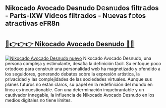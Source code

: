 ## Nikocado Avocado Desnudo D𝚎sn𝚞dos filtr𝚊dos - Parts-lXW Vid𝚎os filtr𝚊dos - N𝚞evas f𝚘tos atr𝚊ctivas eFR8n

# <h2><a href="http://mb0jb6r.tromn.icu/?c=Nikocado+Avocado+Desnudo">🔗👉👉👉 Nikocado Avocado Desnudo 🔗🔗</a></h2>

[![Nikocado Avocado Desnudo nuevo](https://i.imgur.com/pEAQMta.gif)](http://mb0jb6r.tromn.icu/?c=Nikocado+Avocado+Desnudo)
Nikocado Avocado Desnudo, una persona compleja y estimulante, desafía la definición fácil. Su enfoque poco ortodoxo para construir una personalidad web ha magnetizado y ofendido a los seguidores, generando debates sobre la expresión artística, la privacidad y las complejidades de las sociedades virtuales. Aunque sus planes futuros no están claros, su papel en la redefinición del mundo en línea es incuestionable. Con una determinación inquebrantable y un cautivador innegable, la influencia de Nikocado Avocado Desnudo en los medios digitales no tiene límites.
